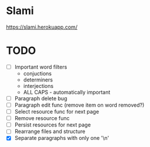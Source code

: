 # Slami

https://slami.herokuapp.com/


# TODO
- [ ] Important word filters
	- conjuctions
	- determiners
	- interjections
	- ALL CAPS - automatically important
- [ ] Paragraph delete bug
- [ ] Paragraph edit func (remove item on word removed?)
- [ ] Select resource func for next page
- [ ] Remove resource func
- [ ] Persist resources for next page
- [ ] Rearrange files and structure
- [x] Separate paragraphs with only one '\n'
